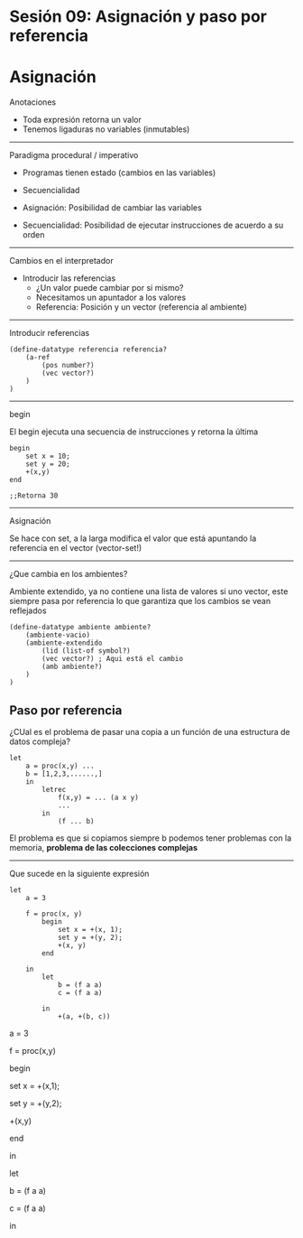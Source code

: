# Sesión 09: Asignación y paso por referencia

# Asignación

Anotaciones

- Toda expresión retorna un valor
- Tenemos ligaduras no variables (inmutables)

---

Paradigma procedural / imperativo

- Programas tienen estado (cambios en las variables)
- Secuencialidad

- Asignación: Posibilidad de cambiar las variables
- Secuencialidad: Posibilidad de ejecutar instrucciones de acuerdo a su orden

---

Cambios en el interpretador

- Introducir las referencias
    - ¿Un valor puede cambiar por si mismo?
    - Necesitamos un apuntador a los valores
    - Referencia: Posición y un vector (referencia al ambiente)

---

Introducir referencias

```racket
(define-datatype referencia referencia?
	(a-ref
		(pos number?)
		(vec vector?)
	)
)
```

---

begin

El begin ejecuta una secuencia de instrucciones y retorna la última

```racket
begin
	set x = 10;
	set y = 20;
	+(x,y)
end

;;Retorna 30
```

---

Asignación

Se hace con set, a la larga modifica el valor que está apuntando la referencia en el vector (vector-set!)

---

¿Que cambia en los ambientes?

Ambiente extendido, ya no contiene una lista de valores si uno vector, este siempre pasa por referencia lo que garantiza que los cambios se vean reflejados

```racket
(define-datatype ambiente ambiente?
	(ambiente-vacio)
	(ambiente-extendido
		(lid (list-of symbol?)
		(vec vector?) ; Aqui está el cambio
		(amb ambiente?)
	)
)
```

## Paso por referencia

¿CUal es el problema de pasar una copia a un función de una estructura de datos compleja?

```racket
let
	a = proc(x,y) ...
	b = [1,2,3,......,]
	in
		letrec
			f(x,y) = ... (a x y)
			...
		in
			(f ... b)
```

El problema es que si copiamos siempre b podemos tener problemas con la memoria, **problema de las colecciones complejas**

---

Que sucede en la siguiente expresión 

```racket
let
    a = 3

    f = proc(x, y)
        begin
            set x = +(x, 1);
            set y = +(y, 2);
            +(x, y)
        end

    in
        let
            b = (f a a)
            c = (f a a)

        in
            +(a, +(b, c))

```

a = 3

f = proc(x,y)

begin

set x = +(x,1);

set y = +(y,2);

+(x,y)

end

in

let

b = (f a a)

c = (f a a)

in